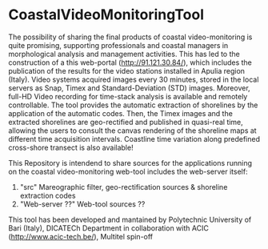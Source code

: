 # CoastalVideoMonitoringTool
The possibility of sharing the final products of coastal video-monitoring is quite promising, supporting professionals and coastal managers in morphological analysis and management activities. 
This has led to the construction of a this web-portal (http://91.121.30.84/), which includes the publication of the results for the video stations installed in Apulia region (Italy). Video systems acquired images every 30 minutes, stored in the local servers as Snap, Timex and Standard-Deviation (STD) images. Moreover, full-HD Video recording for time-stack analysis is available and remotely controllable. The tool provides the automatic extraction of shorelines by the application of the automatic codes. 
Then, the Timex images and the extracted shorelines are geo-rectified and published in quasi-real time, allowing the users to consult the canvas rendering of the shoreline maps at different time acquisition intervals. 
Coastline time variation along predefined cross-shore transect is also available!


This Repository is intendend to share sources for the applications running on the coastal video-monitoring web-tool includes the web-server itself:

1. "src"						Mareographic filter, geo-rectification sources & shoreline extraction codes
2. "Web-server ??"				Web-tool sources ??

This tool has been developed and mantained by Polytechnic University of Bari (Italy), DICATECh Department in collaboration with ACIC (http://www.acic-tech.be/), Multitel spin-off
